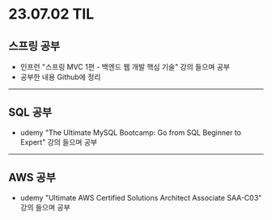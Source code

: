 # 23.07.02 TIL

## 스프링 공부

- 인프런 "스프링 MVC 1편 - 백엔드 웹 개발 핵심 기술" 강의 들으며 공부
- 공부한 내용 Github에 정리

---

## SQL 공부

- udemy "The Ultimate MySQL Bootcamp: Go from SQL Beginner to Expert" 강의 들으며 공부

---

## AWS 공부

- udemy "Ultimate AWS Certified Solutions Architect Associate SAA-C03" 강의 들으며 공부
